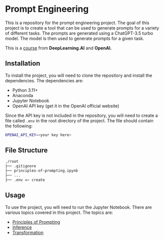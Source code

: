 # Prompt Engineering

This is a repository for the prompt engineering project. The goal of this project is to create a tool that can be used to generate prompts for a variety of different tasks. The prompts are generated using a ChatGPT-3.5 turbo model. The model is then used to generate prompts for a given task.

This is a [course](https://learn.deeplearning.ai/?_gl=1*ggepyo*_ga*MTk5MjU1NDY1NS4xNjgzMzg2OTM2*_ga_PZF1GBS1R1*MTY4NTQ3NzMzNi4zLjAuMTY4NTQ3NzM0Ny40OS4wLjA.) from **DeepLearning.AI** and **OpenAI.**

## Installation

To install the project, you will need to clone the repository and install the dependencies. The dependencies are:

- Python 3.11+
- Anaconda
- Jupyter Notebook
- OpenAI API key (get it in the OpenAI official website)

Since the API key is not included in the repository, you will need to create a file called `.env` in the root directory of the project. The file should contain the following:

```bash
OPENAI_API_KEY=<your key here>
```

## File Structure

```bash
./root
├── .gitignore
├── principles-of-prompting.ipynb
├── ...
├── .env => create
```

## Usage

To use the project, you will need to run the Jupyter Notebook. There are various topics covered in this project. The topics are:

- [Principles of Prompting](./principles-of-prompting.ipynb)
- [Inference](./inference.ipynb)
- [Transformation](./transformation.ipynb)
